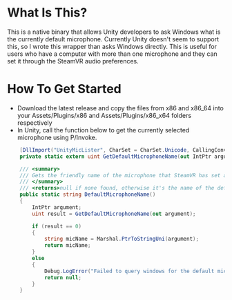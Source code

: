 # What Is This?
This is a native binary that allows Unity developers to ask Windows what is the currently default microphone.  Currently Unity doesn't seem to support this, so I wrote this wrapper than asks Windows directly.  This is useful for users who have a computer with more than one microphone and they can set it through the SteamVR audio preferences.

# How To Get Started
* Download the latest release and copy the files from x86 and x86_64 into your Assets/Plugins/x86 and Assets/Plugins/x86_x64 folders respectively
* In Unity, call the function below to get the currently selected microphone using P/Invoke.

```C#
    [DllImport("UnityMicLister", CharSet = CharSet.Unicode, CallingConvention = CallingConvention.Cdecl, ExactSpelling = true)]
    private static extern uint GetDefaultMicrophoneName(out IntPtr argument);

    /// <summary>
    /// Gets the friendly name of the microphone that SteamVR has set as the default
    /// </summary>
    /// <returns>null if none found, otherwise it's the name of the default microphone</returns>
    public static string DefaultMicrophoneName()
    {
        IntPtr argument;
        uint result = GetDefaultMicrophoneName(out argument);

        if (result == 0)
        {
            string micName = Marshal.PtrToStringUni(argument);
            return micName;
        }
        else
        {
            Debug.LogError("Failed to query windows for the default microphone");
            return null;
        }
    } 
```

